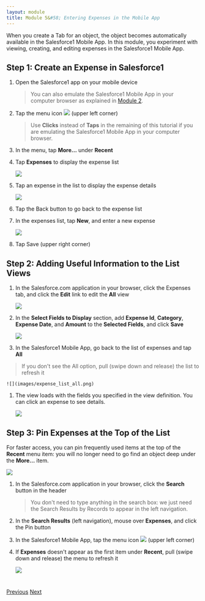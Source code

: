 ```yaml
---
layout: module
title: Module 5&#58; Entering Expenses in the Mobile App
---
```

When you create a Tab for an object, the object becomes automatically available in the Salesforce1 Mobile App. In 
this module, you experiment with viewing, creating, and editing expenses in the Salesforce1 Mobile App.

## Step 1: Create an Expense in Salesforce1

1. Open the Salesforce1 app on your mobile device 

    > You can also emulate the Salesforce1 Mobile App in your computer browser as
 explained in [Module 2](install-salesforce1-app.html).

1. Tap the menu icon ![](images/hamburger.png) (upper left corner)

    > Use **Clicks** instead of **Taps** in the remaining of this tutorial if you are emulating the Salesforce1 Mobile App
     in your computer browser. 
 
1. In the menu, tap **More...** under **Recent**
 
1. Tap **Expenses** to display the expense list

    ![](images/expense_list.png)

1. Tap an expense in the list to display the expense details
 
    ![](images/expense_details.png)

1. Tap the Back button to go back to the expense list
 
1. In the expenses list, tap **New**, and enter a new expense

    ![](images/expense_new.png)
 
1. Tap Save (upper right corner)


## Step 2: Adding Useful Information to the List Views 

1. In the Salesforce.com application in your browser, click the Expenses tab, and click the **Edit** link to edit the **All** view

    ![](images/view_edit.png)
    
1. In the **Select Fields to Display** section, add **Expense Id**, **Category**, **Expense Date**, and **Amount** to the **Selected Fields**, and click **Save**    

    ![](images/view_fields.png)
    
1. In the Salesforce1 Mobile App, go back to the list of expenses and tap **All**
  
  > If you don't see the All option, pull (swipe down and release) the list to refresh it

    ![](images/expense_list_all.png)

1. The view loads with the fields you specified in the view definition. You can click an expense to see details.
    
    ![](images/s1_all_view.png)


## Step 3: Pin Expenses at the Top of the List

For faster access, you can pin frequently used items at the top of the **Recent** menu item: you will no longer need 
to go find an object deep under the **More...** item.  

![](images/pin_expenses.png)

1. In the Salesforce.com application in your browser, click the **Search** button in the header

    > You don't need to type anything in the search box: we just need the Search Results by Records to appear in the 
    left navigation.  

1. In the **Search Results** (left navigation), mouse over **Expenses**, and click the Pin button

1. In the Salesforce1 Mobile App, tap the menu icon ![](images/hamburger.png) (upper left corner)

1. If **Expenses** doesn't appear as the first item under **Recent**, pull (swipe down and release) the menu to 
refresh it

    ![](images/s1_pin_expenses.png)


<div class="row" style="margin-top:40px;">
<div class="col-sm-12">
<a href="create-expenses-tab.html" class="btn btn-default"><i class="glyphicon glyphicon-chevron-left"></i> Previous</a>
<a href="create-mobile-layout.html" class="btn btn-default pull-right">Next <i class="glyphicon glyphicon-chevron-right"></i></a>
</div>
</div>
